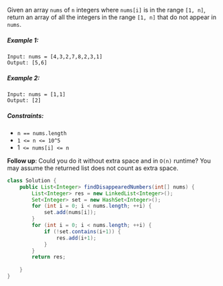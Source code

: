 Given an array `nums` of `n` integers where `nums[i]` is in the range `[1, n]`, return an array of all the integers in the range `[1, n]` that do not appear in `nums`.

##### Example 1:
```
Input: nums = [4,3,2,7,8,2,3,1]
Output: [5,6]
```
##### Example 2:
```
Input: nums = [1,1]
Output: [2]
``` 

##### Constraints:

- `n == nums.length`
- `1 <= n <= 10^5`
- 1` <= nums[i] <= n`

**Follow up**: Could you do it without extra space and in `O(n)` runtime? You may assume the returned list does not count as extra space.


```java
class Solution {
    public List<Integer> findDisappearedNumbers(int[] nums) {
        List<Integer> res = new LinkedList<Integer>();
        Set<Integer> set = new HashSet<Integer>();
        for (int i = 0; i < nums.length; ++i) {
            set.add(nums[i]);
        }
        for (int i = 0; i < nums.length; ++i) {
            if (!set.contains(i+1)) {
                res.add(i+1);
            }
        }
        return res;
        
    }
}
```